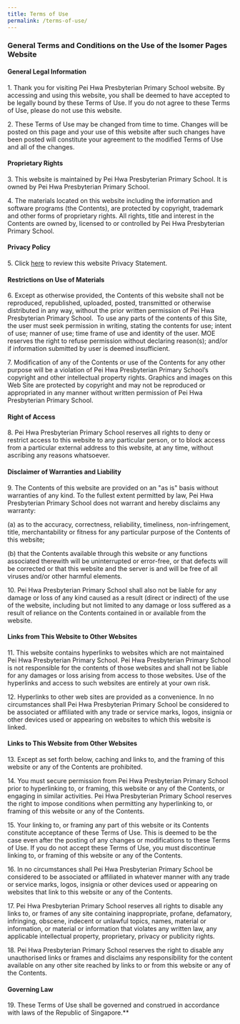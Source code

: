 ```yaml
---
title: Terms of Use
permalink: /terms-of-use/
---
```

### **General Terms and Conditions on the Use of the Isomer Pages Website**

#### **General Legal Information**

1\. Thank you for visiting Pei Hwa Presbyterian Primary School website. By accessing and using this website, you shall be deemed to have accepted to be legally bound by these Terms of Use. If you do not agree to these Terms of Use, please do not use this website.



2\. These Terms of Use may be changed from time to time. Changes will be posted on this page and your use of this website after such changes have been posted will constitute your agreement to the modified Terms of Use and all of the changes. 

#### Proprietary Rights

3\. This website is maintained by Pei Hwa Presbyterian Primary School. It is owned by Pei Hwa Presbyterian Primary School. 

  

4\. The materials located on this website including the information and software programs (the Contents), are protected by copyright, trademark and other forms of proprietary rights. All rights, title and interest in the Contents are owned by, licensed to or controlled by Pei Hwa Presbyterian Primary School. 

#### Privacy Policy

5\. Click [here](https://peihwapresbyterianpri-moe-edu-sg-admin.cwp.sg/useful-links/privacy-statement) to review this website Privacy Statement. 

#### Restrictions on Use of Materials

6\. Except as otherwise provided, the Contents of this website shall not be reproduced, republished, uploaded, posted, transmitted or otherwise distributed in any way, without the prior written permission of Pei Hwa Presbyterian Primary School.  To use any parts of the contents of this Site, the user must seek permission in writing, stating the contents for use; intent of use; manner of use; time frame of use and identity of the user. MOE reserves the right to refuse permission without declaring reason(s); and/or if information submitted by user is deemed insufficient. 

  

7\. Modification of any of the Contents or use of the Contents for any other purpose will be a violation of Pei Hwa Presbyterian Primary School’s copyright and other intellectual property rights. Graphics and images on this Web Site are protected by copyright and may not be reproduced or appropriated in any manner without written permission of Pei Hwa Presbyterian Primary School. 

#### Right of Access

8\. Pei Hwa Presbyterian Primary School reserves all rights to deny or restrict access to this website to any particular person, or to block access from a particular external address to this website, at any time, without ascribing any reasons whatsoever. 

#### Disclaimer of Warranties and Liability

9\. The Contents of this website are provided on an "as is" basis without warranties of any kind. To the fullest extent permitted by law, Pei Hwa Presbyterian Primary School does not warrant and hereby disclaims any warranty: 

(a) as to the accuracy, correctness, reliability, timeliness, non-infringement, title, merchantability or fitness for any particular purpose of the Contents of this website; 

(b) that the Contents available through this website or any functions associated therewith will be uninterrupted or error-free, or that defects will be corrected or that this website and the server is and will be free of all viruses and/or other harmful elements. 

  

10\. Pei Hwa Presbyterian Primary School shall also not be liable for any damage or loss of any kind caused as a result (direct or indirect) of the use of the website, including but not limited to any damage or loss suffered as a result of reliance on the Contents contained in or available from the website. 

#### Links from This Website to Other Websites

11\. This website contains hyperlinks to websites which are not maintained Pei Hwa Presbyterian Primary School. Pei Hwa Presbyterian Primary School is not responsible for the contents of those websites and shall not be liable for any damages or loss arising from access to those websites. Use of the hyperlinks and access to such websites are entirely at your own risk. 

  

12\. Hyperlinks to other web sites are provided as a convenience. In no circumstances shall Pei Hwa Presbyterian Primary School be considered to be associated or affiliated with any trade or service marks, logos, insignia or other devices used or appearing on websites to which this website is linked. 

#### Links to This Website from Other Websites

13\. Except as set forth below, caching and links to, and the framing of this website or any of the Contents are prohibited. 

  

14\. You must secure permission from Pei Hwa Presbyterian Primary School prior to hyperlinking to, or framing, this website or any of the Contents, or engaging in similar activities. Pei Hwa Presbyterian Primary School reserves the right to impose conditions when permitting any hyperlinking to, or framing of this website or any of the Contents. 

  

15\. Your linking to, or framing any part of this website or its Contents constitute acceptance of these Terms of Use. This is deemed to be the case even after the posting of any changes or modifications to these Terms of Use. If you do not accept these Terms of Use, you must discontinue linking to, or framing of this website or any of the Contents. 

  

16\. In no circumstances shall Pei Hwa Presbyterian Primary School be considered to be associated or affiliated in whatever manner with any trade or service marks, logos, insignia or other devices used or appearing on websites that link to this website or any of the Contents. 

  

17\. Pei Hwa Presbyterian Primary School reserves all rights to disable any links to, or frames of any site containing inappropriate, profane, defamatory, infringing, obscene, indecent or unlawful topics, names, material or information, or material or information that violates any written law, any applicable intellectual property, proprietary, privacy or publicity rights. 

  

18\. Pei Hwa Presbyterian Primary School reserves the right to disable any unauthorised links or frames and disclaims any responsibility for the content available on any other site reached by links to or from this website or any of the Contents. 

#### Governing Law

19\. These Terms of Use shall be governed and construed in accordance with laws of the Republic of Singapore.**